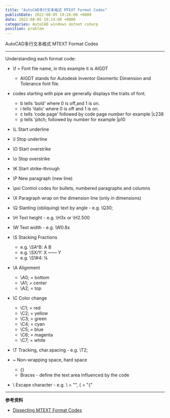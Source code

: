 ```yaml
---
title: "AutoCAD多行文本格式 MTEXT Format Codes"
publishDate: 2022-08-05 19:26:00 +0800
date: 2022-08-05 19:14:08 +0800
categories: AutoCAD windows dotnet csharp
position: problem
---
```


AutoCAD多行文本格式 MTEXT Format Codes

---

<div id="toc"></div>

Understanding each format code:

* \f = Font file name, in this example it is AIGDT
  *  AIGDT stands for Autodesk Inventor Geomertic Dimension and Tolerance font file.
* codes starting with pipe are generally displays the traits of font.
  * b tells ‘bold’ where 0 is off,and 1 is on.
  * i tells ‘italic’ where 0 is off and 1 is on.
  * c tells ‘code page’ followed by code page number for example |c238
  * p  tells ‘pitch; followed by number for example |p10
* \L    Start underline
* \l    Stop underline
* \O    Start overstrike
* \o    Stop overstrike
* \K    Start strike-through
* \P    New paragraph (new line)
* \pxi    Control codes for bullets, numbered paragraphs and columns
* \X    Paragraph wrap on the dimension line (only in dimensions)
* \Q    Slanting (obliquing) text by angle - e.g. \Q30;
* \H    Text height - e.g. \H3x or \H2.500
* \W    Text width - e.g. \W0.8x
* \S     Stacking Fractions
  * e.g. \SA^B:
    A
    B
  * e.g. \SX/Y:
    X
    ——
    Y
  * e.g. \S1#4:
    ¼
* \A   Alignment
  * \A0; = bottom
  * \A1; = center
  * \A2; = top
* \C  Color change
  * \C1; = red
  * \C2; = yellow
  * \C3; = green
  * \C4; = cyan
  * \C5; = blue
  * \C6; = magenta
  * \C7; = white
* \T  Tracking, char.spacing - e.g. \T2;
* \~  Non-wrapping space, hard space
  * {}
  * Braces - define the text area influenced by the code

* \  Escape character - e.g. \\ = "\", \{ = "{"

---

**参考资料**

- [Dissecting MTEXT Format Codes](https://adndevblog.typepad.com/autocad/2017/09/dissecting-mtext-format-codes.html)
